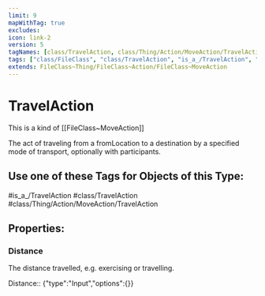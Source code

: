```yaml
---
limit: 9
mapWithTag: true
excludes:
icon: link-2
version: 5
tagNames: [class/TravelAction, class/Thing/Action/MoveAction/TravelAction, is_a_/TravelAction, schema-org/TravelAction]
tags: ["class/FileClass", "class/TravelAction", "is_a_/TravelAction", "class/Thing/Action/MoveAction/TravelAction"]
extends: FileClass~Thing/FileClass~Action/FileClass~MoveAction
---
```


# TravelAction
This is a kind of [[FileClass~MoveAction]]

The act of traveling from a fromLocation to a destination by a specified mode of transport, optionally with participants.


## Use one of these Tags for Objects of this Type:

#is_a_/TravelAction
#class/TravelAction
#class/Thing/Action/MoveAction/TravelAction

## Properties:

### Distance
The distance travelled, e.g. exercising or travelling.

Distance:: {"type":"Input","options":{}}


